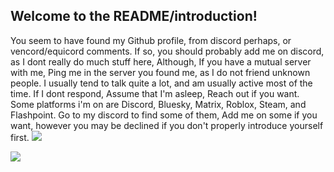 ## Welcome to the README/introduction!
You seem to have found my Github profile, from discord perhaps, or vencord/equicord comments.
If so, you should probably add me on discord, as I dont really do much stuff here, Although, If you have a mutual server with me,
Ping me in the server you found me, as I do not friend unknown people.
I usually tend to talk quite a lot, and am usually active most of the time.
If I dont respond, Assume that I'm asleep, Reach out if you want.
Some platforms i'm on are Discord, Bluesky, Matrix, Roblox, Steam, and Flashpoint.
Go to my discord to find some of them, Add me on some if you want, however you may be declined if you don't properly introduce yourself first.
![](https://komarev.com/ghpvc/?username=MaxwellTheGoober)  

<a href="https://discord.com/users/744538964622573618"><img src="https://lanyard.cnrad.dev/api/744538964622573618" /></a>
